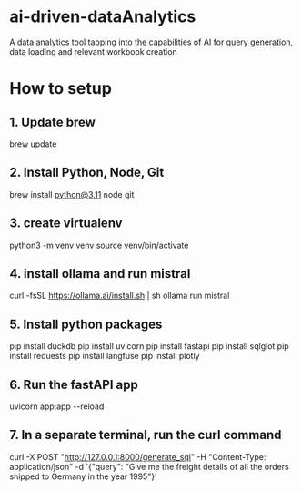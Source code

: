 # ai-driven-dataAnalytics
A data analytics tool tapping into the capabilities of AI for query generation, data loading and relevant workbook creation

# How to setup 

## 1. Update brew
brew update
## 2. Install Python, Node, Git
brew install python@3.11 node git
## 3. create virtualenv
python3 -m venv venv
source venv/bin/activate
## 4. install ollama and run mistral
curl -fsSL https://ollama.ai/install.sh | sh
ollama run mistral
## 5. Install python packages
pip install duckdb
pip install uvicorn
pip install fastapi
pip install sqlglot
pip install requests
pip install langfuse
pip install plotly
## 6. Run the fastAPI app 
uvicorn app:app --reload
## 7. In a separate terminal, run the curl command
curl -X POST "http://127.0.0.1:8000/generate_sql" -H "Content-Type: application/json" -d '{"query": "Give me the freight details of all the orders shipped to Germany in the year 1995"}'